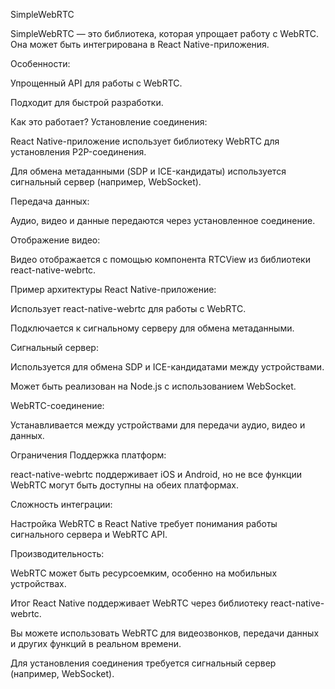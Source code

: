 SimpleWebRTC

SimpleWebRTC — это библиотека, которая упрощает работу с WebRTC. Она может быть интегрирована в React Native-приложения.

Особенности:

Упрощенный API для работы с WebRTC.

Подходит для быстрой разработки.

Как это работает?
Установление соединения:

React Native-приложение использует библиотеку WebRTC для установления P2P-соединения.

Для обмена метаданными (SDP и ICE-кандидаты) используется сигнальный сервер (например, WebSocket).

Передача данных:

Аудио, видео и данные передаются через установленное соединение.

Отображение видео:

Видео отображается с помощью компонента RTCView из библиотеки react-native-webrtc.

Пример архитектуры
React Native-приложение:

Использует react-native-webrtc для работы с WebRTC.

Подключается к сигнальному серверу для обмена метаданными.

Сигнальный сервер:

Используется для обмена SDP и ICE-кандидатами между устройствами.

Может быть реализован на Node.js с использованием WebSocket.

WebRTC-соединение:

Устанавливается между устройствами для передачи аудио, видео и данных.

Ограничения
Поддержка платформ:

react-native-webrtc поддерживает iOS и Android, но не все функции WebRTC могут быть доступны на обеих платформах.

Сложность интеграции:

Настройка WebRTC в React Native требует понимания работы сигнального сервера и WebRTC API.

Производительность:

WebRTC может быть ресурсоемким, особенно на мобильных устройствах.

Итог
React Native поддерживает WebRTC через библиотеку react-native-webrtc.

Вы можете использовать WebRTC для видеозвонков, передачи данных и других функций в реальном времени.

Для установления соединения требуется сигнальный сервер (например, WebSocket).